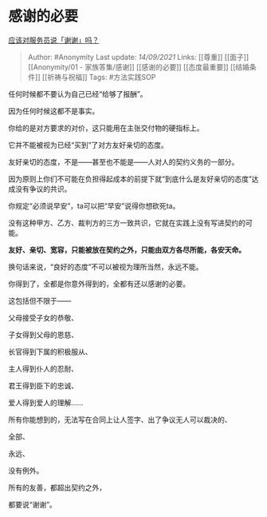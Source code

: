 # 感谢的必要
[应该对服务员说「谢谢」吗？](https://www.zhihu.com/question/27249939/answer/2117610025)

> Author: #Anonymity
> Last update: *14/09/2021*
> Links: [[尊重]] [[面子]] [[Anonymity/01 - 家族答集/感谢]] [[感谢的必要]] [[态度最重要]] [[结婚条件]] [[祈祷与祝福]]
> Tags: #方法实践SOP

任何时候都不要认为自己已经“给够了报酬”。

因为任何时候这都不是事实。

你给的是对方要求的对价，这只能用在主张交付物的硬指标上。

它并不能被视为已经“买到”了对方友好亲切的态度。

友好亲切的态度，不是——甚至也不能是——人对人的契约义务的一部分。

因为原则上你们不可能在负担得起成本的前提下就“到底什么是友好亲切的态度”达成没有争议的共识。

你规定“必须说早安”，ta可以把“早安”说得你想砍死ta。

没有这种甲方、乙方、裁判方的三方一致共识，它就在实践上没有写进契约的可能。

**友好、亲切、宽容，只能被放在契约之外，只能由双方各尽所能，各安天命。**

换句话来说，“良好的态度”不可以被视为理所当然，永远不能。

你得到了，全都是你意外得到的，全都有还以感谢的必要。

这包括但不限于——

父母接受子女的恭敬、

子女得到父母的恩慈、

长官得到下属的积极服从、

主人得到仆人的忍耐、

君王得到臣下的忠诚、

爱人得到爱人的理解……

所有你能想到的，无法写在合同上让人签字、出了争议无人可以裁决的、

全部、

永远、

没有例外。

所有的友善，都超出契约之外，

都要说“谢谢”。

